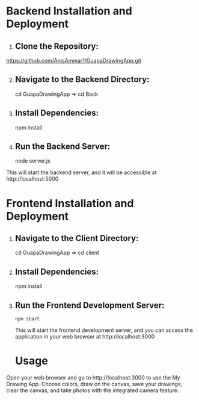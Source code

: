 
# Backend Installation and Deployment

1) ## Clone the Repository:
https://github.com/AnisAmmar1/GuapaDrawingApp.git

2) ## Navigate to the Backend Directory:
      cd GuapaDrawingApp => cd Back

3) ## Install Dependencies:
      npm install

4) ## Run the Backend Server:
      node server.js

This will start the backend server, and it will be accessible at http://localhost:5000

# Frontend Installation and Deployment

1) ## Navigate to the Client Directory:
   cd GuapaDrawingApp => cd client

2) ## Install Dependencies:
      npm install

3) ## Run the Frontend Development Server:
       npm start

   This will start the frontend development server, and you can access the application in your web browser at http://localhost:3000

   # Usage
Open your web browser and go to http://localhost:3000 to use the My Drawing App.
Choose colors, draw on the canvas, save your drawings, clear the canvas, and take photos with the integrated camera feature.



